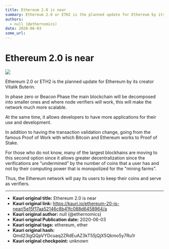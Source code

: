```yaml
---
title: Ethereum 2.0 is near
summary: Ethereum 2.0 or ETH2 is the planned update for Ethereum by its creator Vitalik Buterin. In phase zero or Beacon Phase the main blockchain will be decomposed int
authors:
  - null (@ethernomics)
date: 2020-06-03
some_url: 
---
```


# Ethereum 2.0 is near


![](https://ipfs.infura.io/ipfs/QmUvZk7yughHkwMRLo1GavttF98GQ4bY5PZDX298eBhTpc)

Ethereum 2.0 or ETH2 is the planned update for Ethereum by its creator Vitalik Buterin.


In phase zero or Beacon Phase the main blockchain will be decomposed into smaller ones and where node verifiers will work, this will make the network much more scalable.

At the same time, it allows developers to have more applications for their use and development.


In addition to having the transaction validation change, going from the famous Proof of Work with which Bitcoin and Ethereum works to Proof of Stake.

For those who do not know, many of the largest blockhains are moving to this second option since it allows greater decentralization since the verifications are “undermined” by the number of coins that a user has and not by their computing power that is monopolized for the "mining farms".


Thus, the Ethereum network will pay its users to keep their coins and serve as verifiers.


---

- **Kauri original title:** Ethereum 2.0 is near
- **Kauri original link:** https://kauri.io/ethereum-20-is-near/5e15f17aa52146c8b41fc088d6458964/a
- **Kauri original author:** null (@ethernomics)
- **Kauri original Publication date:** 2020-06-03
- **Kauri original tags:** ethereum, ether
- **Kauri original hash:** Qmd23igQQpVYDcuaq2ZRdEuAZ3kT55jQjX5Qkmo5y7Ru1r
- **Kauri original checkpoint:** unknown



